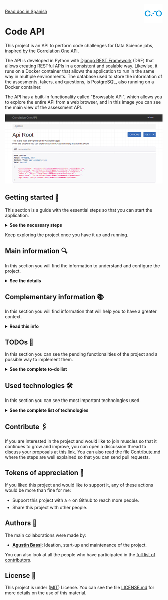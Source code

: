 <a href="https://www.correlation-one.com/">
    <img src="doc/correlation-one-logo.png" alt="logo" title="Correlation One" align="right" width="60" height="60" />
</a>

[Read doc in Spanish](README-ES.md)

Code API
========

This project is an API to perform code challenges for Data Science jobs, inspired by the [Correlation One API](https://quiz.correlation-one.com/test/data-scientist).

The API is developed in Python with [Django REST Framework](https://www.django-rest-framework.org/) (DRF) that allows creating RESTful APIs in a consistent and scalable way. Likewise, it runs on a Docker container that allows the application to run in the same way in multiple environments. The database used to store the information of the assesments, takers, and questions, is PostgreSQL, also running on a Docker container.

The API has a built-in functionality called "Browsable API", which allows you to explore the entire API from a web browser, and in this image you can see the main view of the assessment API.

![screenshot-browsable-api](doc/screenshot-browsable-api.png)

## Getting started 🚀

This section is a guide with the essential steps so that you can start the application.

<details><summary><b>See the necessary steps</b></summary>

### Install dependencies

To run this project you need to install `Docker` and` Docker Compose`.

In [this article](https://support.netfoundry.io/hc/en-us/articles/360057865692-Installing-Docker-and-docker-compose-for-Ubuntu-20-04) are the details to install Docker and Docker Compose on a Linux machine. In case you want to install the tools on another platform or have any problems, you can read the official documentation of [Docker](https://docs.docker.com/get-docker/) and also that of [Docker Compose](https://docs.docker.com/compose/install/).

Continue with downloading the code when you have the dependencies installed and working.

### Download the code

To download the code, the best thing to do is to `fork` this project to your personal account by clicking on [this link](https://github.com/agustinBassi/code-api/fork). Once you have the fork to your account, download it from the terminal with this command (remember to put your username in the link):

```
git clone https://github.com/USER/code-api.git
```

> In case you don't have a Github account, or you don't want to fork, you can directly clone this repo with the command `git clone https://github.com/agustinBassi/code-api.git`.

### Initial project configuration

To run the application, you first need to download the database image with the `docker-compose pull db` command. Next, you need to compile the REST API service with the `docker-compose build code-api` command (it may take a few minutes).

When the above processes finish, start the database service with the command `docker-compose up -d db` from the root of the project. With the database running, it is necessary to create the tables that the application needs to work with the command `docker-compose run code-api python manage.py migrate`.

In this project some sample data is included so that you can put the application to work with preloaded information. It is recommended that you import this data to test the application quickly without having to load the test data manually. To load the pre-loaded data, run the following command:

```
docker-compose run code-api python manage.py loaddata .fixtures/db.json
```

### Run the application

With the initial configurations done, it is time to run the API service with the command `docker-compose up -d code-api` (if you want to run the service interactively, you can remove the -d flag during execution). When the service starts, you can access the `Browsable API` from the browser by entering the URL [http://localhost:8000/v1/assesments](http://localhost:8000/v1/assesments) in the browser.

If you were able to access the `Browsable API` it means that the application is running correctly.

</details>

Keep exploring the project once you have it up and running.

## Main information 🔍

In this section you will find the information to understand and configure the project.

<details><summary><b>See the details</b></summary>

### Main features

Below you can see the main characteristics of the project:

* RESTful API fully explorable through the "Browsable API"
* API exploration using HyperLinks
* Assisted navigation for all application flows
* Assessment instances recovery
* Application administration panel
* Usage documentation for each endpoint in the "Browsable API"
* Configurable pagination for all endpoints
* Info representation in different formats
* Automatic score calculation
* Obtaining the remaining assesment time after answer submition
* Customized for Correlation One Browsable API
* Prevention that a taker has more than one active assessment
* Prevention of sending incorrect questions and options
* Prevention of restarting an active or terminated instance
* Prevention of obtaining questions from a non-activated instance
* Prevention of sending answers in a non-activated instance
* Extensive usage documentation
* Versioning of the assessment API

### Django Configuration

In the file `codeapi/settings.py` you will find the general configuration of the Django project. Within this file, all kinds of Django configurations can be made, in which the following stand out:

* Selection and configuration of the database engine.
* Applications installed within the project.
* Time zone setting.
* Project debug configuration.
* Django REST Framework specific configuration.
* Template configuration.
* Directory configuration for static files.

For more information on all the possible configurations, you can access the official documentation at [this link](https://docs.djangoproject.com/en/3.2/topics/settings/).

### Browsable API

Django REST Framework has native functionality that makes the REST API browsable in HTML format. This feature is really an excellent functionality, as it enables you to explore, navigate, and discover the API without having to open any dedicated programs (such as Postman or other clients).

From the Browsable API it is possible to create instances of assessments and perform all the necessary steps to complete the flow of an assessment (create, test, start, get questions, send answers, end test, get result).

### How to use the API

The starting point to start using the Browsable API is to access the URL [http://localhost:8000/v1/assesments](http://localhost:8000/v1/assesments) in the browser. The application comes with some data loaded so that you can use it in a plug & play way (it is necessary that you have executed the command for loaddata detailed in the initial configuration section).

To perform an `Assessment`, start by creating an` Instance` accessing the URL of a particular assessment, for example [http://localhost:8000/v1/assesments/assesments/1/create](http://localhost:8000/v1/assesments/assesments/1/create) with a POST, entering the `first_name, last_name, email` fields, as JSON in the request body.

Once the assesment is created, just follow the `next` link provided in the response body, which assist you in the whole assesment flow navigation until you finalize it.

The response from the endpoint returns the id and URL of the created instance. With that id you can access the following endpoints:

* `instances/<uuid: pk> /`: to get the instance details.
* `instances/<uuid: pk>/test`: to check that the instance is available for testing.
* `instances/<uuid: pk>/start`: to start an instance, set the start_time, the end_time and the active flag.
* `instances/<uuid: pk>/questions/<int: q_id>`: in the endpoint to get the details of the instance, in the `assesment-> question_count` field you can get the number of questions of the assesment. Then, you can access each of them, from 1 to question_count. Any value outside of these values ​​will return a 405 Not Allowed code.
* `instances/<uuid: pk>/answer`: to send the answer about an assessment. Get a question_id and option_id in the request body.
* `instances/<uuid: pk>/end`, to end an instance, set the end_time, set the active flag to False and calculate the score automatically.
* `instances/<uuid: pk>/result`: to get the result of a particular instance.
* `instances/restore`: to recover an instance (if there is one active) of a particular taker.

### Create Assesments, Questions, Options and their associations

The API service has an integrated administration panel that allows you to perform CRUD operations on each of the application models (tables). In this image you can see how the administration panel looks.

![screenshot-admin-panel](doc/screenshot-admin-panel.png)

To create different assesments, assign questions and options, it is necessary to enter the administrator panel of the application. If you executed the command `docker-compose run code-api python manage.py loaddata .fixtures/db.json` detailed in the initial configuration section, a superuser with the name` admin` and pass `admin` is automatically created (you can change the password to have greater security).

To enter the application's administrator panel, enter the URL [http://localhost:8000/admin](http://localhost:8000/admin), and log in with the previously indicated superuser username and password.

From the left panel you can create all the entities that you consider necessary and the relationships between them.

> In case you had not executed the command `docker-compose run code-api python manage.py loaddata .fixtures/db.json`, you can create a super user with the command` docker-compose run code-api python manage.py createsuperuser`, and then loggin in the admin panel with the created user.

### Environment Variables

Some environment variables used by the database service, as well as the API service, are defined in the `env` file. Necessary variables can be added/removed. In case you accidentally delete the values or the env file, below you can find some values that work correctly with the application.

```
DJANGO_SECRET_KEY = sup3rs3cr3tk3y
DJANGO_DEBUG = True
DATABASE_NAME = codeapi
DATABASE_USER = postgres
DATABASE_PASS = postgres
DATABASE_HOST = db
DATABASE_PORT = 5432
```

It is **HIGHLY RECOMMENDED**that you change these variables if you want to use this application for productive purposes.

### Database manipulation

Django provides excellent database manipulation without the need to use any external tools to perform the necessary operations.

If you want to make a simple backup of the database, execute the following command:

```
docker-compose run code-api \
python manage.py dumpdata --indent 2 > .fixtures/db.json
```

If you want to make a backup of the database that can be used in a fresh database, execute the following command:

```
docker-compose run code-api \
python manage.py dumpdata --indent 2 \
--exclude auth.permission --exclude contenttypes --exclude admin.logentry > .fixtures/db.json
```

To load the application data into a fresh database, run the following command to create the necessary tables:

```
docker-compose run code-api python manage.py migrate
```

And then load data inside the tables:

```
docker-compose run code-api python manage.py loaddata .fixtures/db.json
```

</details>

## Complementary information 📚

In this section you will find information that will help you to have a greater context.

<details><summary><b>Read this info</b></summary>

### ERD (Entity-Relation Desing)

For the entities design and their relationships, the online tool [EDR Plus](https://erdplus.com/standalone) was used, which allows the creation of entities, attributes and relationships in a very simple way. In the following figure you can see the entity-relationship diagram of the system.

![architecture](doc/entity-relation-diagram.png)

An `Assesment` is defined only once, and in addition to its attributes, it has one or more` Questions` associated with it. In turn, each `Questions` has one or more` Options` associated with it.

In order to carry out an `Assesment` it is necessary for a` Taker` to register with its data, and to create an `Instance` of an` Assesment`. Each `Instance` has, in addition to its attributes, a UUID as an identifier. This allows the instance to be retrieved from another browser based on the Taker data.

### Endpoints

Each endpoint is listed below, with its description and available methods.

* `assesments /` - Shows a list with all the available resources of the application (GET)
* `assesments/assesments` - Show a list of all available assesments (GET)
* `assesments/assesments/<id>` - Show the HOME of a specific test (GET)
* `assesments/assesments/<id>/status` - Check the status of an assessment and return its status (GET)
* `assesments/assesments/<id>/create` - Creates a new instance of an assesment and returns the UUID of the instance (POST)
* `assesments/instances` - List all available instances (GET)
* `assesments/instances/<id>` - Show the details of the instance (GET)
* `assesments/instances/<id>/test` - Check that the instance is active (GET)
* `assesments/instances/<id>/start` - Starts the test and starts the countdown (POST)
* `assesments/instances/<id>/questions/<id>` - Show the detail with the question of an instance (GET)
* `assesments/instances/<id>/answer` - Send the result of an answer (PUT)
* `assesments/instances/<id>/end` - End an instance (POST)
* `assesments/instances/<id>/result` - Show the result of an instance (GET)
* `assesments/instances/restore` - Allows you to retrieve an instance based on user data (POST)
* `assesments/takers` - Show a list with all the test takers that performed assesments (GET)
* `assesments/takers/<id>` - Show the detail of a specific taker (GET)
* `assesments/questions` - List all available questions (GET)
* `assesments/questions/<id>` - Show the detail of a specific question (GET)
* `assesments/options` - List all available options (GET)
* `assesments/options/<id>` - Show the detail of a specific option (GET)

Although the information of each endpoint is in the previous list, it is much better to navigate through the `Browsable API` that allows access to more information about each of the endpoints.

### Dirs structure

```sh
├── .fixtures                       # dir to save DB fixtures to export/import using Django manage.py
├── assesments (important files)    # main assesments app dir
│   ├── migrations                  # dir to track DB modifications
│   ├── admin.py                    # register assesments model into admin interface
│   ├── models.py                   # assesments models declaration
│   ├── serializers.py              # classes for serialize/deserialize models instances
│   ├── urls.py                     # configuration of app routes
│   └── views.py                    # bussiness logic function and classes
├── codeapi                         # main Django project
│   ├── asgi.py                     # utility to load Django app into ASGI servers
│   ├── settings.py                 # main Django project settings
│   ├── urls.py                     # main Django project URLs configuration
│   └── wsgi.py                     # utility to load Django app into WSGI servers
├── doc                             # dir to save documentation
│   └── ...
├── .gitignore                      # exclude files from versions control
├── .dockerignore                   # exclude files when build a docker image
├── Contribuitors.md                # project contribuitors
├── Dockerfile                      # Dockerfile for Django project
├── LICENSE                         # licencia del proyecto
├── README.md                       # este archivo
├── docker-compose.yml              # configuración de los contenedores de Docker centralizada
├── env                             # variables de entorno utilizadas en el proyecto
├── manage.py                       # archivo con utilidades nativas de Django
└── requirements.txt                # dependencias de Python del proyecto
```

### Correlation-One Requests/Responses

To better understand the functionality of the Correlation One API, you can perform an assessment flow by entering [this link](https://quiz.correlation-one.com/test/data-scientist). Likewise, by reviewing network traffic from the browser's development window, analyzing and understanding the information sent and received in each request, you will be able to have a better context about the necessary functionality.

To facilitate access to endpoint information, you can access the file `doc/api-requests-responses.md`, where the requests/responses made against the Correlation One API are stored.

Much of the functionality is inspired by API messages, albeit with a few differences.

</details>

## TODOs 📝

In this section you can see the pending functionalities of the project and a possible way to implement them.

<details><summary><b>See the complete to-do list</b></summary><br>

* **Run the application with a productive web server**: For the development and demonstration of the application, the Django development web server is used. If you want to implement a productive server, in [this link](https://docs.djangoproject.com/en/3.2/howto/deployment/wsgi/uwsgi/), for example, there is information to configure uWSGI.
* **SSL encryption**: This project is for demonstration purposes, and also uses the development web server provided by Django. If you want to bring this project to a productive environment, SSL should be implemented in the webserver used. For example, in [this link](https://www.youtube.com/watch?v=NhidVhNHfeU) you will find information on how to configure certificates in Nginx. Also, in [this link](https://timonweb.com/django/https-django-development-server-ssl-certificate/) there is a tutorial on how to enable HTTPS using the Django development server.
* **Compress responses**: If a productive web server were used, compression of the responses could be performed. In [this link](https://rtcamp.com/tutorials/nginx/enable-gzip/) there is a tutorial to enable Gzip on an Nginx server.
* **Support other formats than text**: Although the challenge required that more than one format can be handled for questions and options, in this API they only have one format (CharField). Both plain text and HTML can be stored in this text field. If you wanted to save an image, it could be hosted in an S3 bucket and only save the URL in the field.
* **Automated testing**: Although having automated testing is a totally necessary feature, it was not implemented for this project. Implementing unit testing is not too complex. If you want to implement it, in [this link](https://docs.djangoproject.com/en/3.2/topics/testing/overview/) you will find all the necessary information.
* **TOOD**: create a home endpoint with main project/apps info
* **TODO**: describe and document sign up and login flow
* **TODO**: check that updates over user on admin site does not impact in the EmailAddress table. Capture update signal.
* **TODO**: add logging to whole application
* **TODO**: adds redirection when user is unauthenticated or unauthorizez.



</details>

## Used technologies 🛠️

In this section you can see the most important technologies used.

<details><summary><b>See the complete list of technologies</b></summary><br>

* [Docker](https://www.docker.com/) - Ecosystem that allows the execution of software containers.
* [Docker Compose](https://docs.docker.com/compose/) - Tool that allows managing multiple Docker containers.
* [Python](https://www.python.org/) - Language in which the services are made.
* [Django](https://www.djangoproject.com/) - Popular Python framework for web application development.
* [Django REST Framework](https://www.django-rest-framework.org/) - Django-based framework for designing REST APIs.
* [PostgreSQL](https://www.postgresql.org/) - Database to query and store data.
* [Visual Studio Code](https://code.visualstudio.com/) - Popular multi-platform development IDE.

</details>

## Contribute 🖇️

If you are interested in the project and would like to join muscles so that it continues to grow and improve, you can open a discussion thread to discuss your proposals at [this link](https://github.com/agustinBassi/code-api/issues/new). You can also read the file [Contribute.md](https://github.com/gotoiot/gotoiot-doc/wiki/Contribuir) where the steps are well explained so that you can send pull requests.

## Tokens of appreciation 🎁

If you liked this project and would like to support it, any of these actions would be more than fine for me:

* Support this project with a ⭐ on Github to reach more people.
* Share this project with other people.

## Authors 👥

The main collaborations were made by:

* **[Agustin Bassi](https://github.com/agustinBassi)**: Ideation, start-up and maintenance of the project.

You can also look at all the people who have participated in the [full list of contributors](https://github.com/agustinBassi/code-api/contributors).

## License 📄

This project is under ([MIT](https://choosealicense.com/licenses/mit/)) License. You can see the file [LICENSE.md](LICENSE.md) for more details on the use of this material.
